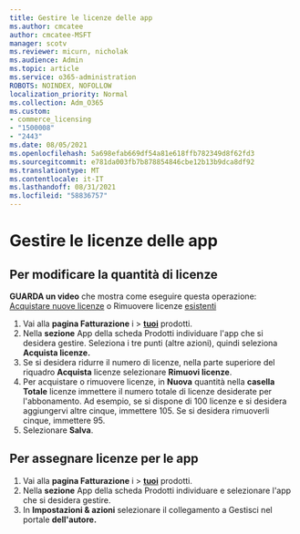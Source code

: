 ```yaml
---
title: Gestire le licenze delle app
ms.author: cmcatee
author: cmcatee-MSFT
manager: scotv
ms.reviewer: micurn, nicholak
ms.audience: Admin
ms.topic: article
ms.service: o365-administration
ROBOTS: NOINDEX, NOFOLLOW
localization_priority: Normal
ms.collection: Adm_O365
ms.custom:
- commerce_licensing
- "1500008"
- "2443"
ms.date: 08/05/2021
ms.openlocfilehash: 5a698efab669df54a81e618ffb782349d8f62fd3
ms.sourcegitcommit: e781da003fb7b878854846cbe12b13b9dca8df92
ms.translationtype: MT
ms.contentlocale: it-IT
ms.lasthandoff: 08/31/2021
ms.locfileid: "58836757"
---
```

# <a name="manage-app-licenses"></a>Gestire le licenze delle app

## <a name="to-change-license-quantity"></a>Per modificare la quantità di licenze

**GUARDA un video** che mostra come eseguire questa operazione: [Acquistare nuove licenze](https://go.microsoft.com/fwlink/p/?linkid=2154857) o Rimuovere licenze [esistenti](https://go.microsoft.com/fwlink/p/?linkid=2154938)

1. Vai alla **pagina Fatturazione** i  >  **[tuoi](https://go.microsoft.com/fwlink/p/?linkid=842054)** prodotti.
2. Nella **sezione** App della  scheda Prodotti individuare l'app che si desidera gestire. Seleziona i tre punti (altre azioni), quindi seleziona **Acquista licenze.**
3. Se si desidera ridurre il numero di licenze, nella parte superiore del riquadro **Acquista** licenze selezionare **Rimuovi licenze**.
4. Per acquistare o rimuovere licenze, in **Nuova** quantità nella **casella Totale** licenze immettere il numero totale di licenze desiderate per l'abbonamento. Ad esempio, se si dispone di 100 licenze e si desidera aggiungervi altre cinque, immettere 105. Se si desidera rimuoverli cinque, immettere 95.
5. Selezionare **Salva**.

## <a name="to-assign-app-licenses"></a>Per assegnare licenze per le app

1. Vai alla **pagina Fatturazione** i  >  **[tuoi](https://go.microsoft.com/fwlink/p/?linkid=842054)** prodotti.
2. Nella **sezione** App della  scheda Prodotti individuare e selezionare l'app che si desidera gestire.
3. In **Impostazioni & azioni** selezionare il collegamento a Gestisci nel portale **dell'autore.**